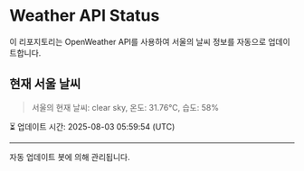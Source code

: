 
# Weather API Status

이 리포지토리는 OpenWeather API를 사용하여 서울의 날씨 정보를 자동으로 업데이트합니다.

## 현재 서울 날씨
> 서울의 현재 날씨: clear sky, 온도: 31.76°C, 습도: 58%

⏳ 업데이트 시간: 2025-08-03 05:59:54 (UTC)

---
자동 업데이트 봇에 의해 관리됩니다.
